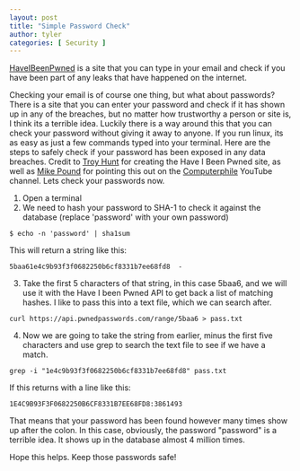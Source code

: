 ```yaml
---
layout: post
title: "Simple Password Check"
author: tyler
categories: [ Security ]
---
```


[HaveIBeenPwned](https://haveibeenpwned.com/) is a site that you can type in your email and check if you have been part of any leaks that have happened on the internet. 
  
 
Checking your email is of course one thing, but what about passwords? There is a site that you can enter your password and check if it has shown up in any of the breaches, but no matter how trustworthy a person or site is, I think its a terrible idea. Luckily there is a way around this that you can check your password without giving it away to anyone. If you run linux, its as easy as just a few commands typed into your terminal. Here are the steps to safely check if your password has been exposed in any data breaches. Credit to [Troy Hunt](https://www.troyhunt.com/) for creating the Have I Been Pwned site, as well as [Mike Pound](https://github.com/mikepound) for pointing this out on the [Computerphile](https://www.youtube.com/watch?v=hhUb5iknVJs) YouTube channel. Lets check your passwords now. 

1. Open a terminal
2. We need to hash your password to SHA-1 to check it against the database (replace 'password' with your own password)  

`$ echo -n 'password' | sha1sum`  

This will return a string like this:  

`5baa61e4c9b93f3f0682250b6cf8331b7ee68fd8  -`  

3. Take the first 5 characters of that string, in this case 5baa6, and we will use it with the Have I been Pwned API to get back a list of matching hashes. I like to pass this into a text file, which we can search after.  
  
`curl https://api.pwnedpasswords.com/range/5baa6 > pass.txt`  

4. Now we are going to take the string from earlier, minus the first five characters and use grep to search the text file to see if we have a match.  

`grep -i "1e4c9b93f3f0682250b6cf8331b7ee68fd8" pass.txt`  


If this returns with a line like this:  
  
`1E4C9B93F3F0682250B6CF8331B7EE68FD8:3861493`  
 
That means that your password has been found however many times show up after the colon. In this case, obviously, the password "password" is a terrible idea. It shows up in the database almost 4 million times.  

Hope this helps. Keep those passwords safe!
